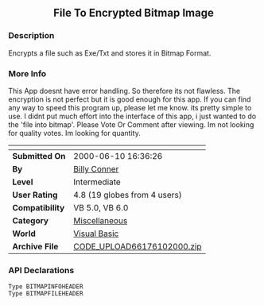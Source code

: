 ﻿<div align="center">

## File To Encrypted Bitmap Image


</div>

### Description

Encrypts a file such as Exe/Txt and stores it in Bitmap Format.
 
### More Info
 
This App doesnt have error handling. So therefore its not flawless. The encryption is not perfect but it is good enough for this app. If you can find any way to speed this program up, please let me know. its pretty simple to use. I didnt put much effort into the interface of this app, i just wanted to do the 'file into bitmap'. Please Vote Or Comment after viewing. Im not looking for quality votes. Im looking for quantity.


<span>             |<span>
---                |---
**Submitted On**   |2000-06-10 16:36:26
**By**             |[Billy Conner](https://github.com/Planet-Source-Code/PSCIndex/blob/master/ByAuthor/billy-conner.md)
**Level**          |Intermediate
**User Rating**    |4.8 (19 globes from 4 users)
**Compatibility**  |VB 5\.0, VB 6\.0
**Category**       |[Miscellaneous](https://github.com/Planet-Source-Code/PSCIndex/blob/master/ByCategory/miscellaneous__1-1.md)
**World**          |[Visual Basic](https://github.com/Planet-Source-Code/PSCIndex/blob/master/ByWorld/visual-basic.md)
**Archive File**   |[CODE\_UPLOAD66176102000\.zip](https://github.com/Planet-Source-Code/billy-conner-file-to-encrypted-bitmap-image__1-8804/archive/master.zip)

### API Declarations

```
Type BITMAPINFOHEADER
Type BITMAPFILEHEADER
```





